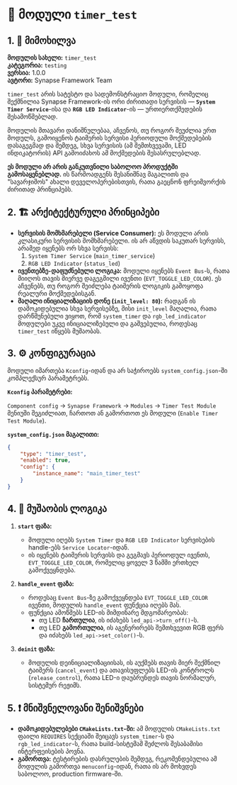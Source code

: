 # 🧪 მოდული `timer_test`

## 1. 📜 მიმოხილვა

**მოდულის სახელი:** `timer_test`  
**კატეგორია:** `testing`  
**ვერსია:** 1.0.0  
**ავტორი:** Synapse Framework Team

`timer_test` არის სატესტო და სადემონსტრაციო მოდული, რომელიც შექმნილია Synapse Framework-ის ორი ძირითადი სერვისის — **`System Timer Service`**-ისა და **`RGB LED Indicator`**-ის — ურთიერთქმედების შესამოწმებლად.

მოდულის მთავარი დანიშნულებაა, აჩვენოს, თუ როგორ შეუძლია ერთ მოდულს, გამოიყენოს ტაიმერის სერვისი პერიოდული მოქმედებების დასაგეგმად და შემდეგ, სხვა სერვისის (ამ შემთხვევაში, LED ინდიკატორის) API გამოიძახოს ამ მოქმედების შესასრულებლად.

**ეს მოდული არ არის განკუთვნილი საბოლოო პროდუქტში გამოსაყენებლად.** ის წარმოადგენს შესანიშნავ მაგალითს და "სავარჯიშოს" ახალი დეველოპერებისთვის, რათა გაეცნონ ფრეიმვორქის ძირითად პრინციპებს.

## 2. 🏗️ არქიტექტურული პრინციპები

- **სერვისის მომხმარებელი (Service Consumer):** ეს მოდული არის კლასიკური სერვისის მომხმარებელი. ის არ აწვდის საკუთარ სერვისს, არამედ იყენებს ორ სხვა სერვისს:
    1. `System Timer Service` (`main_timer_service`)
    2. `RGB LED Indicator` (`status_led`)
- **ივენთებზე-დაფუძნებული ლოგიკა:** მოდული იყენებს `Event Bus`-ს, რათა მიიღოს თავის მიერვე დაგეგმილი ივენთი (`EVT_TOGGLE_LED_COLOR`). ეს აჩვენებს, თუ როგორ შეიძლება ტაიმერის ლოგიკის გამოყოფა რეალური მოქმედებისგან.
- **მაღალი ინიციალიზაციის დონე (`init_level: 80`):** რადგან ის დამოკიდებულია სხვა სერვისებზე, მისი `init_level` მაღალია, რათა დარწმუნებული ვიყოთ, რომ `system_timer` და `rgb_led_indicator` მოდულები უკვე ინიციალიზებული და გაშვებულია, როდესაც `timer_test` იწყებს მუშაობას.

## 3. ⚙️ კონფიგურაცია

მოდული იმართება `Kconfig`-იდან და არ საჭიროებს `system_config.json`-ში კომპლექსურ პარამეტრებს.

**`Kconfig` პარამეტრები:**

`Component config` -> `Synapse Framework` -> `Modules` -> `Timer Test Module` მენიუში შეგიძლიათ, ჩართოთ ან გამორთოთ ეს მოდული (`Enable Timer Test Module`).

**`system_config.json` მაგალითი:**

```json
{
    "type": "timer_test",
    "enabled": true,
    "config": {
        "instance_name": "main_timer_test"
    }
}
```

## 4. 🚀 მუშაობის ლოგიკა

1. **`start` ფაზა:**
    - მოდული იღებს `System Timer` და `RGB LED Indicator` სერვისების handle-ებს `Service Locator`-იდან.
    - ის იყენებს ტაიმერის სერვისს და გეგმავს პერიოდულ ივენთს, `EVT_TOGGLE_LED_COLOR`, რომელიც ყოველ 3 წამში ერთხელ გამოქვეყნდება.

2. **`handle_event` ფაზა:**
    - როდესაც `Event Bus`-ზე გამოქვეყნდება `EVT_TOGGLE_LED_COLOR` ივენთი, მოდულის `handle_event` ფუნქცია იღებს მას.
    - ფუნქცია ამოწმებს LED-ის მიმდინარე მდგომარეობას:
        - თუ LED **ჩართულია**, ის იძახებს `led_api->turn_off()`-ს.
        - თუ LED **გამორთულია**, ის აგენერირებს შემთხვევით RGB ფერს და იძახებს `led_api->set_color()`-ს.

3. **`deinit` ფაზა:**
    - მოდულის დეინიციალიზაციისას, ის აუქმებს თავის მიერ შექმნილ ტაიმერს (`cancel_event`) და ათავისუფლებს LED-ის კონტროლს (`release_control`), რათა LED-ი დაუბრუნდეს თავის ნორმალურ, სისტემურ რეჟიმს.

## 5. ❗ მნიშვნელოვანი შენიშვნები

- **დამოკიდებულებები `CMakeLists.txt`-ში:** ამ მოდულის `CMakeLists.txt` ფაილი `REQUIRES` სექციაში შეიცავს `system_timer`-ს და `rgb_led_indicator`-ს, რათა build-სისტემამ შეძლოს შესაბამისი ინტერფეისების პოვნა.
- **გამორთვა:** ტესტირების დასრულების შემდეგ, რეკომენდებულია ამ მოდულის გამორთვა `menuconfig`-იდან, რათა ის არ მოხვდეს საბოლოო, production firmware-ში.
